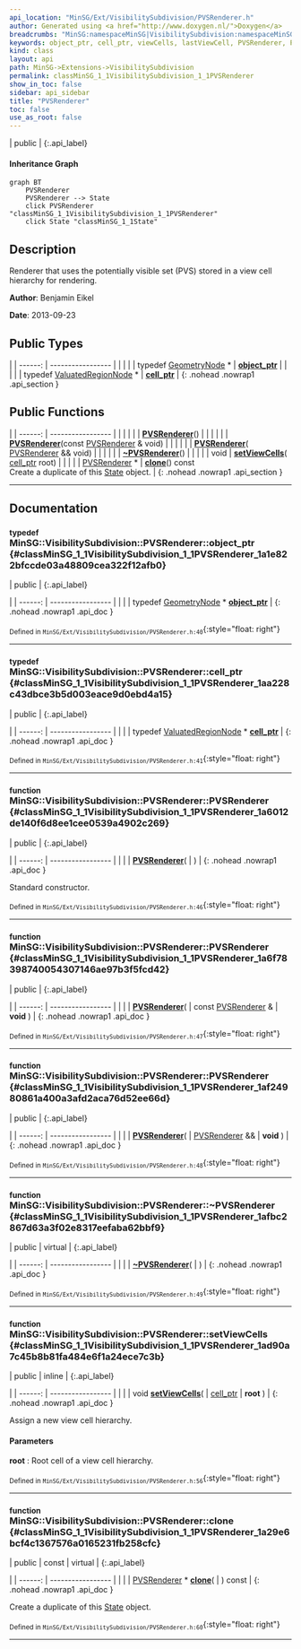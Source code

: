 ```yaml
---
api_location: "MinSG/Ext/VisibilitySubdivision/PVSRenderer.h"
author: Generated using <a href="http://www.doxygen.nl/">Doxygen</a>
breadcrumbs: "MinSG:namespaceMinSG|VisibilitySubdivision:namespaceMinSG_1_1VisibilitySubdivision"
keywords: object_ptr, cell_ptr, viewCells, lastViewCell, PVSRenderer, PVSRenderer, PVSRenderer, ~PVSRenderer, setViewCells, clone, doEnableState
kind: class
layout: api
path: MinSG->Extensions->VisibilitySubdivision
permalink: classMinSG_1_1VisibilitySubdivision_1_1PVSRenderer
show_in_toc: false
sidebar: api_sidebar
title: "PVSRenderer"
toc: false
use_as_root: false
---
```


| public |
{:.api_label}

#### Inheritance Graph

```mermaid
graph BT
	PVSRenderer
	PVSRenderer --> State
	click PVSRenderer "classMinSG_1_1VisibilitySubdivision_1_1PVSRenderer"
	click State "classMinSG_1_1State"
```

## Description



Renderer that uses the potentially visible set (PVS) stored in a view cell hierarchy for rendering.



**Author**: Benjamin Eikel



**Date**: 2013-09-23





## Public Types

|
| ------: | ----------------- |
|  | |
| typedef [GeometryNode](classMinSG_1_1GeometryNode) * | **[object_ptr](#classMinSG_1_1VisibilitySubdivision_1_1PVSRenderer_1a1e822bfccde03a48809cea322f12afb0)**  |
|  | |
| typedef [ValuatedRegionNode](classMinSG_1_1ValuatedRegionNode) * | **[cell_ptr](#classMinSG_1_1VisibilitySubdivision_1_1PVSRenderer_1aa228c43dbce3b5d003eace9d0ebd4a15)**  |
{: .nohead .nowrap1 .api_section }


## Public Functions

|
| ------: | ----------------- |
|  | |
|  | **[PVSRenderer](#classMinSG_1_1VisibilitySubdivision_1_1PVSRenderer_1a6012de140f6d8ee1cee0539a4902c269)**() |
|  | |
|  | **[PVSRenderer](#classMinSG_1_1VisibilitySubdivision_1_1PVSRenderer_1a6f78398740054307146ae97b3f5fcd42)**(const [PVSRenderer](classMinSG_1_1VisibilitySubdivision_1_1PVSRenderer) & void) |
|  | |
|  | **[PVSRenderer](#classMinSG_1_1VisibilitySubdivision_1_1PVSRenderer_1af24980861a400a3afd2aca76d52ee66d)**( [PVSRenderer](classMinSG_1_1VisibilitySubdivision_1_1PVSRenderer) && void) |
|  | |
|  | **[~PVSRenderer](#classMinSG_1_1VisibilitySubdivision_1_1PVSRenderer_1afbc2867d63a3f02e8317eefaba62bbf9)**() |
|  | |
| void | **[setViewCells](#classMinSG_1_1VisibilitySubdivision_1_1PVSRenderer_1ad90a7c45b8b81fa484e6f1a24ece7c3b)**( [cell_ptr](classMinSG_1_1VisibilitySubdivision_1_1PVSRenderer#classMinSG_1_1VisibilitySubdivision_1_1PVSRenderer_1aa228c43dbce3b5d003eace9d0ebd4a15)  root) |
|  | |
| [PVSRenderer](classMinSG_1_1VisibilitySubdivision_1_1PVSRenderer) * | **[clone](#classMinSG_1_1VisibilitySubdivision_1_1PVSRenderer_1a29e6bcf4c1367576a0165231fb258cfc)**() const <br/> Create a duplicate of this [State](classMinSG_1_1State) object. |
{: .nohead .nowrap1 .api_section }


-------------------------------------------------------------------

## Documentation

### <small>typedef</small><br/> MinSG::VisibilitySubdivision::PVSRenderer::object_ptr {#classMinSG_1_1VisibilitySubdivision_1_1PVSRenderer_1a1e822bfccde03a48809cea322f12afb0}

| public |
{:.api_label}

|
| ------: | ----------------- |
|  |
| typedef [GeometryNode](classMinSG_1_1GeometryNode) * **[object_ptr](#classMinSG_1_1VisibilitySubdivision_1_1PVSRenderer_1a1e822bfccde03a48809cea322f12afb0)**  |
{: .nohead .nowrap1 .api_doc }





<sub>Defined in `MinSG/Ext/VisibilitySubdivision/PVSRenderer.h:40`</sub>{:style="float: right"}

-------------------------------------------------------------------

### <small>typedef</small><br/> MinSG::VisibilitySubdivision::PVSRenderer::cell_ptr {#classMinSG_1_1VisibilitySubdivision_1_1PVSRenderer_1aa228c43dbce3b5d003eace9d0ebd4a15}

| public |
{:.api_label}

|
| ------: | ----------------- |
|  |
| typedef [ValuatedRegionNode](classMinSG_1_1ValuatedRegionNode) * **[cell_ptr](#classMinSG_1_1VisibilitySubdivision_1_1PVSRenderer_1aa228c43dbce3b5d003eace9d0ebd4a15)**  |
{: .nohead .nowrap1 .api_doc }





<sub>Defined in `MinSG/Ext/VisibilitySubdivision/PVSRenderer.h:41`</sub>{:style="float: right"}

-------------------------------------------------------------------

### <small>function</small><br/> MinSG::VisibilitySubdivision::PVSRenderer::PVSRenderer {#classMinSG_1_1VisibilitySubdivision_1_1PVSRenderer_1a6012de140f6d8ee1cee0539a4902c269}

| public |
{:.api_label}

|
| ------: | ----------------- |
|  |
|  **[PVSRenderer](#classMinSG_1_1VisibilitySubdivision_1_1PVSRenderer_1a6012de140f6d8ee1cee0539a4902c269)**( |  ) |
{: .nohead .nowrap1 .api_doc }



Standard constructor.



<sub>Defined in `MinSG/Ext/VisibilitySubdivision/PVSRenderer.h:46`</sub>{:style="float: right"}

-------------------------------------------------------------------

### <small>function</small><br/> MinSG::VisibilitySubdivision::PVSRenderer::PVSRenderer {#classMinSG_1_1VisibilitySubdivision_1_1PVSRenderer_1a6f78398740054307146ae97b3f5fcd42}

| public |
{:.api_label}

|
| ------: | ----------------- |
|  |
|  **[PVSRenderer](#classMinSG_1_1VisibilitySubdivision_1_1PVSRenderer_1a6f78398740054307146ae97b3f5fcd42)**( | const [PVSRenderer](classMinSG_1_1VisibilitySubdivision_1_1PVSRenderer) & | **void** ) |
{: .nohead .nowrap1 .api_doc }





<sub>Defined in `MinSG/Ext/VisibilitySubdivision/PVSRenderer.h:47`</sub>{:style="float: right"}

-------------------------------------------------------------------

### <small>function</small><br/> MinSG::VisibilitySubdivision::PVSRenderer::PVSRenderer {#classMinSG_1_1VisibilitySubdivision_1_1PVSRenderer_1af24980861a400a3afd2aca76d52ee66d}

| public |
{:.api_label}

|
| ------: | ----------------- |
|  |
|  **[PVSRenderer](#classMinSG_1_1VisibilitySubdivision_1_1PVSRenderer_1af24980861a400a3afd2aca76d52ee66d)**( |  [PVSRenderer](classMinSG_1_1VisibilitySubdivision_1_1PVSRenderer) && | **void** ) |
{: .nohead .nowrap1 .api_doc }





<sub>Defined in `MinSG/Ext/VisibilitySubdivision/PVSRenderer.h:48`</sub>{:style="float: right"}

-------------------------------------------------------------------

### <small>function</small><br/> MinSG::VisibilitySubdivision::PVSRenderer::~PVSRenderer {#classMinSG_1_1VisibilitySubdivision_1_1PVSRenderer_1afbc2867d63a3f02e8317eefaba62bbf9}

| public | virtual |
{:.api_label}

|
| ------: | ----------------- |
|  |
|  **[~PVSRenderer](#classMinSG_1_1VisibilitySubdivision_1_1PVSRenderer_1afbc2867d63a3f02e8317eefaba62bbf9)**( |  ) |
{: .nohead .nowrap1 .api_doc }





<sub>Defined in `MinSG/Ext/VisibilitySubdivision/PVSRenderer.h:49`</sub>{:style="float: right"}

-------------------------------------------------------------------

### <small>function</small><br/> MinSG::VisibilitySubdivision::PVSRenderer::setViewCells {#classMinSG_1_1VisibilitySubdivision_1_1PVSRenderer_1ad90a7c45b8b81fa484e6f1a24ece7c3b}

| public | inline |
{:.api_label}

|
| ------: | ----------------- |
|  |
| void **[setViewCells](#classMinSG_1_1VisibilitySubdivision_1_1PVSRenderer_1ad90a7c45b8b81fa484e6f1a24ece7c3b)**( |  [cell_ptr](classMinSG_1_1VisibilitySubdivision_1_1PVSRenderer#classMinSG_1_1VisibilitySubdivision_1_1PVSRenderer_1aa228c43dbce3b5d003eace9d0ebd4a15)  | **root** ) |
{: .nohead .nowrap1 .api_doc }



Assign a new view cell hierarchy.


#### Parameters
**root**
:  Root cell of a view cell hierarchy.







<sub>Defined in `MinSG/Ext/VisibilitySubdivision/PVSRenderer.h:56`</sub>{:style="float: right"}

-------------------------------------------------------------------

### <small>function</small><br/> MinSG::VisibilitySubdivision::PVSRenderer::clone {#classMinSG_1_1VisibilitySubdivision_1_1PVSRenderer_1a29e6bcf4c1367576a0165231fb258cfc}

| public | const | virtual |
{:.api_label}

|
| ------: | ----------------- |
|  |
| [PVSRenderer](classMinSG_1_1VisibilitySubdivision_1_1PVSRenderer) * **[clone](#classMinSG_1_1VisibilitySubdivision_1_1PVSRenderer_1a29e6bcf4c1367576a0165231fb258cfc)**( |  ) const |
{: .nohead .nowrap1 .api_doc }

Create a duplicate of this [State](classMinSG_1_1State) object.





<sub>Defined in `MinSG/Ext/VisibilitySubdivision/PVSRenderer.h:60`</sub>{:style="float: right"}

-------------------------------------------------------------------

